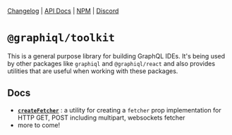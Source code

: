 [Changelog](https://github.com/graphql/graphiql/blob/main/packages/graphql-toolkit/CHANGELOG.md)
|
[API Docs](https://graphiql-test.netlify.app/typedoc/modules/graphiql_toolkit.html)
| [NPM](https://www.npmjs.com/package/@graphiql/toolkit) |
[Discord](https://discord.gg/NP5vbPeUFp)

# `@graphiql/toolkit`

This is a general purpose library for building GraphQL IDEs. It's being used by
other packages like `graphiql` and `@graphiql/react` and also provides utilities
that are useful when working with these packages.

## Docs

- **[`createFetcher`](./docs/create-fetcher.md)** : a utility for creating a
  `fetcher` prop implementation for HTTP GET, POST including multipart,
  websockets fetcher
- more to come!
